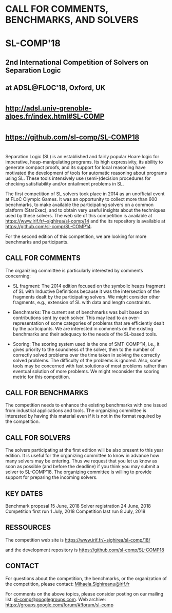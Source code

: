 # 
#              CALL FOR COMMENTS, BENCHMARKS, AND SOLVERS
#
#                              SL-COMP'18
##        2nd International Competition of Solvers on Separation Logic
##                        at ADSL@FLOC'18, Oxford, UK
#
##	  http://adsl.univ-grenoble-alpes.fr/index.html#SL-COMP
#
##                 https://github.com/sl-comp/SL-COMP18
# 


Separation Logic (SL) is an established and fairly popular Hoare logic
for imperative, heap-manipulating programs. Its high expressivity, its 
ability to generate compact proofs, and its support for local reasoning 
have motivated the development of tools for automatic reasoning about 
programs using SL. These tools intensively use (semi-)decision procedures 
for checking satisfiability and/or entailment problems in SL.

The first competition of SL solvers took place in 2014 as an unofficial 
event at FLoC Olympic Games. It was an opportunity to collect more than
600 benchmarks, to make available the participating solvers on a common 
platform (StarExec), and to obtain very useful insights about the techniques 
used by these solvers. The web site of this competition is available
at https://www.irif.fr/~sighirea/sl-comp/14 and 
the its repository is available at https://github.com/sl-comp/SL-COMP14.

For the second edition of this competition, we are looking for more 
benchmarks and participants.


## CALL FOR COMMENTS

The organizing committee is particularly interested by comments concerning:

* SL fragment: The 2014 edition focused on the symbolic heaps fragment of SL with 
  Inductive Definitions because it was the intersection of the fragments dealt by 
  the participating solvers. We might consider other fragments, e.g., extension 
  of SL with data and length constraints.
  
* Benchmarks: The current set of benchmarks was built based on contributions sent by 
  each solver. This may lead to an over-representation of some categories
  of problems that are efficiently dealt by the participants. We are interested 
  in comments on the existing benchmarks and their adequacy to the needs of the 
  SL-based tools.

* Scoring: The scoring system used is the one of SMT-COMP'14, i.e., it gives 
  priority to the soundness of the solver, then to the number of correctly solved 
  problems over the time taken in solving the correctly solved problems. The
  difficulty of the problems is ignored. Also, some tools may be concerned 
  with fast solutions of most problems rather than eventual solution of more 
  problems. We might reconsider the scoring metric for this competition.


## CALL FOR BENCHMARKS

The competition needs to enhance the existing benchmarks with one
issued from industrial applications and tools. The organizing committee 
is interested by having this material even if it is not in the format 
required by the competition.


## CALL FOR SOLVERS

The solvers participating at the first edition will be also present
to this year edition. It is useful for the organizing committee to
know in advance how many solvers may be entering.
Thus we request that you let us know as soon as possible (and before
the deadline) if you think you may submit a solver to SL-COMP'18.
The organizing committee is willing to provide support for preparing
the incoming solvers.


## KEY DATES

Benchmark proposal     15  June,      2018
Solver registration    24  June,      2018
Competition first run   1  July,      2018
Competition last run    8  July,      2018


## RESSOURCES

The competition web site is https://www.irif.fr/~sighirea/sl-comp/18/

and the development repository is https://github.com/sl-comp/SL-COMP18


## CONTACT 

For questions about the competition, the benchmarks, or the organization 
of the competition, please contact: Mihaela.Sighireanu@irif.fr

For comments on the above topics, please consider posting on our mailing list: 
sl-comp@googlegroups.com.
Web archive: https://groups.google.com/forum/#!forum/sl-comp

